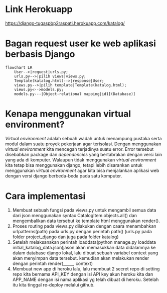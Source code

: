 # Link Herokuapp
https://django-tugaspbp2raspati.herokuapp.com/katalog/

# Bagan request user ke web aplikasi berbasis Django
```mermaid
flowchart LR
    User-->|request|urls.py;
    urls.py-->|pilih views|views.py;
    Template(katalog.html)-->|response|User;
    views.py-->|pilih template|Template(katalog.html);
    views.py<-->models.py;
    models.py---|Object-relational mapping|id1[(Database)]
```

# Kenapa menggunakan virtual environment?
_Virtual environment_ adalah sebuah wadah untuk menampung pustaka serta modul dalam suatu proyek pekerjaan agar terisolasi. Dengan menggunakan _virtual environment_ kita mencegah terjadinya suatu error. Error tersebut disebabkan package dan _dependencies_ yang bertabrakan dengan versi lain yang ada di komputer. Walaupun tidak menggunakan _virtual environment_ kita tetap bisa menggunakan django, tetapi lebih disarankan untuk menggunakan _virtual environment_ agar kita bisa menjalankan aplikasi web dengan versi django berbeda-beda pada satu komputer.

# Cara implementasi
1. Membuat sebuah fungsi pada views.py untuk mengambil semua data dari json menggunakan syntax CatalogItem.objects.all() dan mengembalikan data tersebut ke template html menggunakan render().
2. Proses routing pada views.py dilakukan dengan caara menambahkan urlpatterns(path) pada urls.py dengan perintah path() (urls.py pada folder project_django dan juga pada folder katalog)
3. Setelah melaksanakan perintah loaddata(python manage.py loaddata initial_katalog_data.json)jason akan memasukkan data didalamnya ke dalam database django lokal, lalu dibuat sebuah variabel context yang akan menyimpan data tersebut. kemudian akan melakukan render dengan perintah render(_____, context)
4. Membuat new app di heroku lalu, lalu membuat 2 secret repo di setting repo kita bernama API_KEY dengan isi API key akun heroku kita  dan APP_NAME dengan isi nama aplikasi yg telah dibuat di heroku. Setelah itu kita tinggal re-deploy melalui github.
